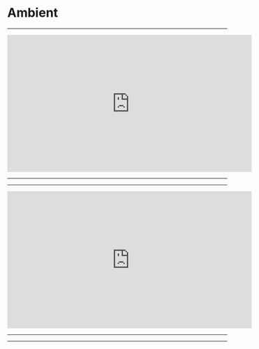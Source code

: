 # Ambient
---------

<iframe width="560" height="315" src="https://www.youtube.com/embed/nN2Q0b0tsDU" title="YouTube video player" frameborder="0" allow="accelerometer; autoplay; clipboard-write; encrypted-media; gyroscope; picture-in-picture" allowfullscreen></iframe>

____________________________________________________________________________________________________________
____________________________________________________________________________________________________________
<iframe width="560" height="315" src="https://www.youtube.com/embed/lET5OZmJesA" title="YouTube video player" frameborder="0" allow="accelerometer; autoplay; clipboard-write; encrypted-media; gyroscope; picture-in-picture" allowfullscreen></iframe>

____________________________________________________________________________________________________________
____________________________________________________________________________________________________________

